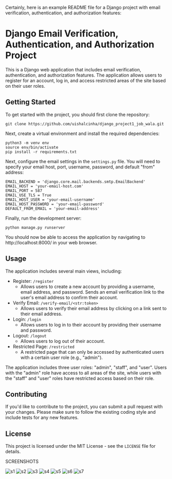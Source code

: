 
Certainly, here is an example README file for a Django project with email verification, authentication, and authorization features:

# Django Email Verification, Authentication, and Authorization Project

This is a Django web application that includes email verification, authentication, and authorization features. The application allows users to register for an account, log in, and access restricted areas of the site based on their user roles.

## Getting Started

To get started with the project, you should first clone the repository:

```
git clone https://github.com/uishalcinha/django_project1_job_wala.git
```

Next, create a virtual environment and install the required dependencies:

```
python3 -m venv env
source env/bin/activate
pip install -r requirements.txt
```

Next, configure the email settings in the `settings.py` file. You will need to specify your email host, port, username, password, and default "from" address:

```
EMAIL_BACKEND = 'django.core.mail.backends.smtp.EmailBackend'
EMAIL_HOST = 'your-email-host.com'
EMAIL_PORT = 587
EMAIL_USE_TLS = True
EMAIL_HOST_USER = 'your-email-username'
EMAIL_HOST_PASSWORD = 'your-email-password'
DEFAULT_FROM_EMAIL = 'your-email-address'
```

Finally, run the development server:

```
python manage.py runserver
```

You should now be able to access the application by navigating to http://localhost:8000/ in your web browser.

## Usage

The application includes several main views, including:

- Register: `/register`
  - Allows users to create a new account by providing a username, email address, and password. Sends an email verification link to the user's email address to confirm their account.
- Verify Email: `/verify-email/<str:token>`
  - Allows users to verify their email address by clicking on a link sent to their email address.
- Login: `/login`
  - Allows users to log in to their account by providing their username and password.
- Logout: `/logout`
  - Allows users to log out of their account.
- Restricted Page: `/restricted`
  - A restricted page that can only be accessed by authenticated users with a certain user role (e.g., "admin").

The application includes three user roles: "admin", "staff", and "user". Users with the "admin" role have access to all areas of the site, while users with the "staff" and "user" roles have restricted access based on their role.

## Contributing

If you'd like to contribute to the project, you can submit a pull request with your changes. Please make sure to follow the existing coding style and include tests for any new features.

## License

This project is licensed under the MIT License - see the `LICENSE` file for details.

SCREENSHOTS

![s1](https://user-images.githubusercontent.com/84958938/233615492-a66fab94-67c2-41db-a4a8-e1c98b06c372.png)
![s2](https://user-images.githubusercontent.com/84958938/233615503-48e53124-e07c-4140-9c7f-2b9fb50942bb.png)
![s3](https://user-images.githubusercontent.com/84958938/233615513-a4cbdcd8-ecad-47ea-b903-9bb51b70f16c.png)
![s4](https://user-images.githubusercontent.com/84958938/233615530-a5ba91b2-cdb2-4299-9245-aab89b204873.png)
![s5](https://user-images.githubusercontent.com/84958938/233615535-4eb49970-79c1-43f9-a3f0-5f91102fb6c7.png)
![s6](https://user-images.githubusercontent.com/84958938/233615565-19efe724-4d7f-4bbc-ad2a-3bd3f81be56b.png)
![s7](https://user-images.githubusercontent.com/84958938/233615575-90876594-6d28-4f51-9a46-470653c3b862.png)
